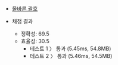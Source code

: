- [올바른 괄호](https://school.programmers.co.kr/learn/courses/30/lessons/12909)


- 채점 결과
  - 정확성: 69.5
  - 효율성: 30.5
    - 테스트 1 〉	통과 (5.45ms, 54.8MB)
    - 테스트 2 〉	통과 (5.46ms, 54.5MB)
